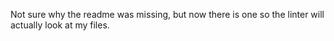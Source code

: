 Not sure why the readme was missing, but now there is one so the linter will actually look at my files.